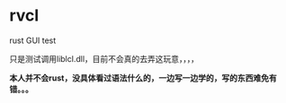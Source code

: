 # rvcl
rust GUI test

只是测试调用liblcl.dll，目前不会真的去弄这玩意，，，，   



**本人并不会rust，没具体看过语法什么的，一边写一边学的，写的东西难免有错。。。**  


